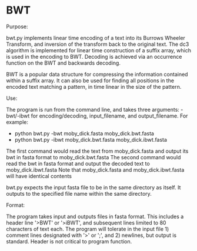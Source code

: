 BWT
===

Purpose:

bwt.py implements linear time encoding of a text into its Burrows Wheeler Transform, and inversion of the transform back to the original text. The dc3 algorithm is implemented for linear time construction of a suffix array, which is used in the encoding to BWT. Decoding is achieved via an occurrence function on the BWT and backwards decoding. 

BWT is a popular data structure for compressing the information contained within a suffix array. It can also be used for finding all positions in the encoded text matching a pattern, in time linear in the size of the pattern.

Use: 

The program is run from the command line, and takes three arguments: -bwt/-ibwt for encoding/decoding, input_filename, and output_filename. For example: 

* python bwt.py -bwt moby_dick.fasta moby_dick.bwt.fasta
* python bwt.py -ibwt moby_dick.bwt.fasta moby_dick.ibwt.fasta

The first command would read the text from moby_dick.fasta and output its bwt in fasta format to moby_dick.bwt.fasta
The second command would read the bwt in fasta format and output the decoded text to moby_dick.ibwt.fasta
Note that moby_dick.fasta and moby_dick.ibwt.fasta will have identical contents

bwt.py expects the input fasta file to be in the same directory as itself. It outputs to the specified file name within the same directory.

Format: 

The program takes input and outputs files in fasta format. This includes a header line '>BWT' or '>iBWT', and subsequent lines limited to 80 characters of text each. The program will tolerate in the input file 1) comment lines designated with '>' or ';', and 2) newlines, but output is standard. Header is not critical to program function.
